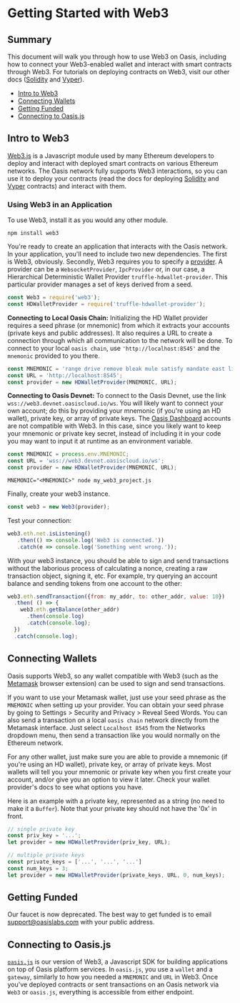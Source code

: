 # Getting Started with Web3

## Summary

This document will walk you through how to use Web3 on Oasis, including how to connect your Web3-enabled wallet and interact with smart contracts through Web3. 
For tutorials on deploying contracts on Web3, visit our other docs ([Solidity](./tutorials/deploy-solidity.md) and [Vyper](./tutorials/deploy-vyper.md)). 

- [Intro to Web3](#intro-to-web3)
- [Connecting Wallets](#connecting-wallets)
- [Getting Funded](#getting-funded)
- [Connecting to Oasis.js](#connecting-to-oasis.js)

## Intro to Web3

[Web3.js](https://web3js.readthedocs.io/en/v1.2.0/web3-eth.html) is a Javascript module used by many Ethereum developers to deploy and interact with deployed smart contracts on various Ethereum networks. 
The Oasis network fully supports Web3 interactions, so you can use it to deploy your contracts (read the docs for deploying [Solidity](./tutorials/deploy-solidity.md) and [Vyper](./tutorials/deploy-vyper.md) contracts) and interact with them. 

### Using Web3 in an Application
To use Web3, install it as you would any other module. 

```
npm install web3
```

You're ready to create an application that interacts with the Oasis network. 
In your application, you'll need to include two new dependencies.
The first is Web3, obviously.
Secondly, Web3 requires you to specify a [provider](https://web3js.readthedocs.io/en/v1.2.0/web3-eth.html#providers). 
A provider can be a `WebsocketProvider`, `IpcProvider` or, in our case, a Hierarchical Deterministic Wallet Provider `truffle-hdwallet-provider`. 
This particular provider manages a set of keys derived from a seed. 

```js
const Web3 = require('web3');
const HDWalletProvider = require('truffle-hdwallet-provider');
```
**Connecting to Local Oasis Chain:** Initializing the HD Wallet provider requires a seed phrase (or mnemonic) from which it extracts your accounts (private keys and public addresses). 
It also requires a URL to create a connection through which all communication to the network will be done. 
To connect to your local `oasis chain`, use `'http://localhost:8545'` and the `mnemonic` provided to you there. 

```js
const MNEMONIC = 'range drive remove bleak mule satisfy mandate east lion minimum unfold ready';
const URL = 'http://localhost:8545';
const provider = new HDWalletProvider(MNEMONIC, URL);
```

**Connecting to Oasis Devnet:** To connect to the Oasis Devnet, use the link `wss://web3.devnet.oasiscloud.io/ws`. 
You will likely want to connect your own account; do this by providing your mnemonic (if you're using an HD wallet), private key, or array of private keys.
The [Oasis Dashboard](https://dashboard.oasiscloud.io) accounts are not compatible with Web3. 
In this case, since you likely want to keep your mnemonic or private key secret, instead of including it in your code you may want to input it at runtime as an environment variable.

```js
const MNEMONIC = process.env.MNEMONIC;
const URL = 'wss://web3.devnet.oasiscloud.io/ws';
const provider = new HDWalletProvider(MNEMONIC, URL);
```

```
MNEMONIC="<MNEMONIC>" node my_web3_project.js
```

Finally, create your web3 instance.

```js
const web3 = new Web3(provider);
```

Test your connection:

```js
web3.eth.net.isListening()
   .then(() => console.log('Web3 is connected.'))
   .catch(e => console.log('Something went wrong.'));
```

With your web3 instance, you should be able to sign and send transactions without the laborious process of calculating a nonce, creating a raw transaction object, signing it, etc. 
For example, try querying an account balance and sending tokens from one account to the other:

```js
web3.eth.sendTransaction({from: my_addr, to: other_addr, value: 10})
  .then( () => {
    web3.eth.getBalance(other_addr)
      .then(console.log)
      .catch(console.log);
  })
  .catch(console.log);
```

## Connecting Wallets

Oasis supports Web3, so any wallet compatible with Web3 (such as the [Metamask](https://metamask.io/) browser extension) can be used to sign and send transactions. 

If you want to use your Metamask wallet, just use your seed phrase as the `MNEMONIC` when setting up your provider. 
You can obtain your seed phrase by going to Settings > Security and Privacy > Reveal Seed Words. 
You can also send a transaction on a local `oasis chain` network directly from the Metamask interface. 
Just select `Localhost 8545` from the Networks dropdown menu, then send a transaction like you would normally on the Ethereum network.

For any other wallet, just make sure you are able to provide a mnemonic (if you're using an HD wallet), private key, or array of private keys.
Most wallets will tell you your mnemonic or private key when you first create your account, and/or give you an option to view it later.
Check your wallet provider's docs to see what options you have.

Here is an example with a private key, represented as a string (no need to make it a `Buffer`). 
Note that your private key should not have the '0x' in front. 

```js
// single private key
const priv_key = '...';
let provider = new HDWalletProvider(priv_key, URL);

// multiple private keys
const private_keys = ['...', '...', '...']
const num_keys = 3;
let provider = new HDWalletProvider(private_keys, URL, 0, num_keys); 
```

## Getting Funded

Our faucet is now deprecated. 
The best way to get funded is to email <support@oasislabs.com> with your public address. 

## Connecting to Oasis.js

[`oasis.js`](https://oasis-labs-oasis-client.readthedocs-hosted.com/en/latest/index.html) is our version of Web3, a Javascript SDK for building applications on top of Oasis platform services. 
In `oasis.js`, you use a `wallet` and a `gateway`, similarly to how you needed a `MNEMONIC` and `URL` in Web3. 
Once you've deployed contracts or sent transactions on an Oasis network via `Web3` or `oasis.js`, everything is accessible from either endpoint. 

